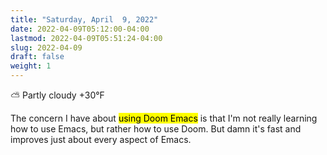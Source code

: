 ```yaml
---
title: "Saturday, April  9, 2022"
date: 2022-04-09T05:12:00-04:00
lastmod: 2022-04-09T05:51:24-04:00
slug: 2022-04-09
draft: false
weight: 1
---
```


⛅️  Partly cloudy +30°F

The concern I have about <mark>using Doom Emacs</mark> is that I'm not really learning how to use Emacs, but rather how to use Doom. But damn it's fast and improves just about every aspect of Emacs.

[//]: # "Exported with love from a post written in Org mode"
[//]: # "- https://github.com/kaushalmodi/ox-hugo"
